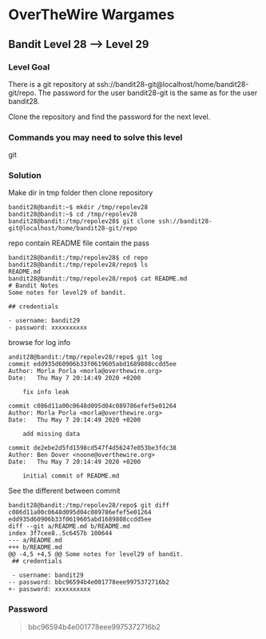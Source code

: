 # OverTheWire Wargames

## Bandit Level 28 --> Level 29
### Level Goal
There is a git repository at ssh://bandit28-git@localhost/home/bandit28-git/repo. The password for the user bandit28-git is the same as for the user bandit28.

Clone the repository and find the password for the next level.

### Commands you may need to solve this level
git

### Solution

Make dir in tmp folder then clone repository
```console
bandit28@bandit:~$ mkdir /tmp/repolev28
bandit28@bandit:~$ cd /tmp/repolev28
bandit28@bandit:/tmp/repolev28$ git clone ssh://bandit28-git@localhost/home/bandit28-git/repo
```

repo contain README file contain the pass
```console
bandit28@bandit:/tmp/repolev28$ cd repo
bandit28@bandit:/tmp/repolev28/repo$ ls
README.md
bandit28@bandit:/tmp/repolev28/repo$ cat README.md
# Bandit Notes
Some notes for level29 of bandit.

## credentials

- username: bandit29
- password: xxxxxxxxxx
```

browse for log info
```console
andit28@bandit:/tmp/repolev28/repo$ git log
commit edd935d60906b33f0619605abd1689808ccdd5ee
Author: Morla Porla <morla@overthewire.org>
Date:   Thu May 7 20:14:49 2020 +0200

    fix info leak

commit c086d11a00c0648d095d04c089786efef5e01264
Author: Morla Porla <morla@overthewire.org>
Date:   Thu May 7 20:14:49 2020 +0200

    add missing data

commit de2ebe2d5fd1598cd547f4d56247e053be3fdc38
Author: Ben Dover <noone@overthewire.org>
Date:   Thu May 7 20:14:49 2020 +0200

    initial commit of README.md
```

See the different between commit
```console
bandit28@bandit:/tmp/repolev28/repo$ git diff c086d11a00c0648d095d04c089786efef5e01264 edd935d60906b33f0619605abd1689808ccdd5ee
diff --git a/README.md b/README.md
index 3f7cee8..5c6457b 100644
--- a/README.md
+++ b/README.md
@@ -4,5 +4,5 @@ Some notes for level29 of bandit.
 ## credentials
 
 - username: bandit29
-- password: bbc96594b4e001778eee9975372716b2
+- password: xxxxxxxxxx
```

### Password
> bbc96594b4e001778eee9975372716b2

  
